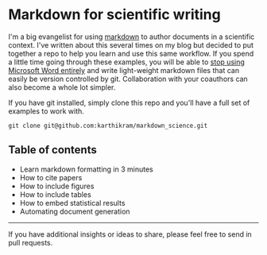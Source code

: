 # Markdown for scientific writing

I'm a big evangelist for using [markdown](http://inundata.org/2012/06/01/markdown-and-the-future-of-collaborative-manuscript-writing/) to author documents in a scientific context. I've written about this several times on my blog but decided to put together a repo to help you learn and use this same workflow. If you spend a little time going through these examples, you will be able to [stop using Microsoft Word entirely](http://inundata.org/2012/12/04/how-to-ditch-word/) and write light-weight markdown files that can easily be version controlled by git. Collaboration with your coauthors can also become a whole lot simpler.

If you have git installed, simply clone this repo and you'll have a full set of examples to work with.

```
git clone git@github.com:karthikram/markdown_science.git
```

## Table of contents
* Learn markdown formatting in 3 minutes
* How to cite papers
* How to include figures
* How to include tables
* How to embed statistical results
* Automating document generation

***  

If you have additional insights or ideas to share, please feel free to send in pull requests. 


